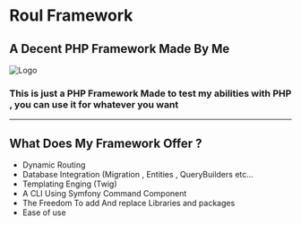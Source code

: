 # Roul Framework
## A Decent PHP Framework Made By Me
![Logo](https://github.com/Ro0ul/Framework/assets/137962972/84296578-36e1-4c9c-90b8-f1816bf3b9ab)

<h3>
  This is just a PHP Framework Made to test my abilities with PHP , you can use it for whatever you want
</h3>
<hr/>
<h2>
  What Does My Framework Offer ?
</h2>
<ul>
  <li>Dynamic Routing</li>
  <li>Database Integration (Migration , Entities , QueryBuilders etc...</li>
  <li>Templating Enging (Twig)</li>
  <li>A CLI Using Symfony Command Component</li>
  <li>The Freedom To add And replace Libraries and packages</li>
  <li>Ease of use</li>
</ul>
